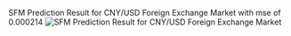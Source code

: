 SFM Prediction Result for CNY/USD Foreign Exchange Market with mse of 0.000214
![SFM Prediction Result for CNY/USD Foreign Exchange Market](https://github.com/DanielLiangAjj/quantitative_method_project/assets/100398055/3de7bdc8-8d4d-44d3-a5fe-5373693ef4d5)
